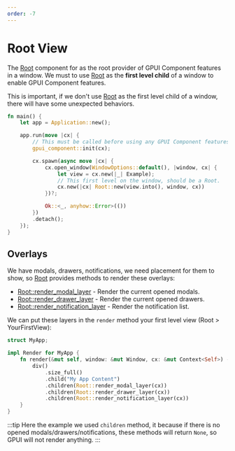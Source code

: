 ```yaml
---
order: -7
---
```


# Root View

The [Root] component for as the root provider of GPUI Component features in a window. We must to use [Root] as the **first level child** of a window to enable GPUI Component features.

This is important, if we don't use [Root] as the first level child of a window, there will have some unexpected behaviors.

```rs
fn main() {
    let app = Application::new();

    app.run(move |cx| {
        // This must be called before using any GPUI Component features.
        gpui_component::init(cx);

        cx.spawn(async move |cx| {
            cx.open_window(WindowOptions::default(), |window, cx| {
                let view = cx.new(|_| Example);
                // This first level on the window, should be a Root.
                cx.new(|cx| Root::new(view.into(), window, cx))
            })?;

            Ok::<_, anyhow::Error>(())
        })
        .detach();
    });
}
```

## Overlays

We have modals, drawers, notifications, we need placement for them to show, so [Root] provides methods to render these overlays:

- [Root::render_modal_layer](https://docs.rs/gpui-component/latest/gpui_component/struct.Root.html#method.render_modal_layer) - Render the current opened modals.
- [Root::render_drawer_layer](https://docs.rs/gpui-component/latest/gpui_component/struct.Root.html#method.render_drawer_layer) - Render the current opened drawers.
- [Root::render_notification_layer](https://docs.rs/gpui-component/latest/gpui_component/struct.Root.html#method.render_notification_layer) - Render the notification list.

We can put these layers in the `render` method your first level view (Root > YourFirstView):

```rs
struct MyApp;

impl Render for MyApp {
    fn render(&mut self, window: &mut Window, cx: &mut Context<Self>) -> impl IntoElement {
        div()
            .size_full()
            .child("My App Content")
            .children(Root::render_modal_layer(cx))
            .children(Root::render_drawer_layer(cx))
            .children(Root::render_notification_layer(cx))
    }
}
```

:::tip
Here the example we used `children` method, it because if there is no opened modals/drawers/notifications, these methods will return `None`, so GPUI will not render anything.
:::

[Root]: https://docs.rs/gpui-component/latest/gpui_component/root/struct.Root.html
